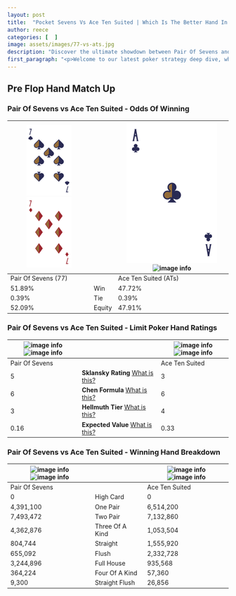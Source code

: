 ```yaml
---
layout: post
title:  "Pocket Sevens Vs Ace Ten Suited | Which Is The Better Hand In Poker? A Complete Guide"
author: reece
categories: [  ]
image: assets/images/77-vs-ats.jpg
description: "Discover the ultimate showdown between Pair Of Sevens and Ace Ten Suited in poker! Uncover the odds, strategies, and scenarios where one hand triumphs over the other. Get ready to up your poker game with this thrilling analysis."
first_paragraph: "<p>Welcome to our latest poker strategy deep dive, where we're pitting two distinct hands against each other in a high-stakes showdown: Pair Of Sevens vs Ace Ten Suited.</p><p>In the dynamic world of poker, every decision counts, and knowing which hand holds the upper hand is key to your success at the table.</p><p>In this article, we'll dissect these two hands, explore the scenarios where one dominates the other, and equip you with the knowledge to make strategic choices that can tip the odds in your favor.</p><p>Get ready to unravel the intriguing dynamics of these poker hands and elevate your game to new heights.</p>"
---
```




[comment]: # (sp0)

## Pre Flop Hand Match Up

<div class="table hand-ratings" markdown="1"> 



### Pair Of Sevens vs Ace Ten Suited - Odds Of Winning


    
| ![image info](assets/images/hand1/7.png) ![image info](assets/images/hand1/7o.png) |  | ![image info](assets/images/hand2/a.png) ![image info](assets/images/hand2/ts.png) |
| -------- | -------- | -------- |
| Pair Of Sevens (77) |  | Ace Ten Suited (ATs) |
| 51.89% | Win | 47.72% |
| 0.39% | Tie | 0.39% |
| 52.09% | Equity | 47.91% |




[comment]: # (sp1)



### Pair Of Sevens vs Ace Ten Suited - Limit Poker Hand Ratings


    
| ![image info](https://www.riverpairs.com/assets/images/hand1/7.png) ![image info](https://www.riverpairs.com/assets/images/hand1/7o.png) |  | ![image info](https://www.riverpairs.com/assets/images/hand2/a.png) ![image info](https://www.riverpairs.com/assets/images/hand2/ts.png) |
| -------- | -------- | -------- |
| Pair Of Sevens |  | Ace Ten Suited |
| 5 | **Sklansky Rating** [What is this?](/sklansky-rating-explained) | 3 |
| 6 | **Chen Formula** [What is this?](/chen-formula-explained) | 6 |
| 3 | **Hellmuth Tier** [What is this?](/Hellmuth-tier-explained) | 4 |
| 0.16 | **Expected Value** [What is this?](/expected-value-explained) | 0.33 |




[comment]: # (sp2)



### Pair Of Sevens vs Ace Ten Suited - Winning Hand Breakdown


    
| ![image info](https://www.riverpairs.com/assets/images/hand1/7.png) ![image info](https://www.riverpairs.com/assets/images/hand1/7o.png) |  | ![image info](https://www.riverpairs.com/assets/images/hand2/a.png) ![image info](https://www.riverpairs.com/assets/images/hand2/ts.png) |
| -------- | -------- | -------- |
| Pair Of Sevens |  | Ace Ten Suited |
| 0 | High Card | 0 |
| 4,391,100 | One Pair | 6,514,200 |
| 7,493,472 | Two Pair | 7,132,860 |
| 4,362,876 | Three Of A Kind | 1,053,504 |
| 804,744 | Straight | 1,555,920 |
| 655,092 | Flush | 2,332,728 |
| 3,244,896 | Full House | 935,568 |
| 364,224 | Four Of A Kind | 57,360 |
| 9,300 | Straight Flush | 26,856 |




[comment]: # (sp3)



</div>

[comment]: # (sp4)



[comment]: # (sp5)

